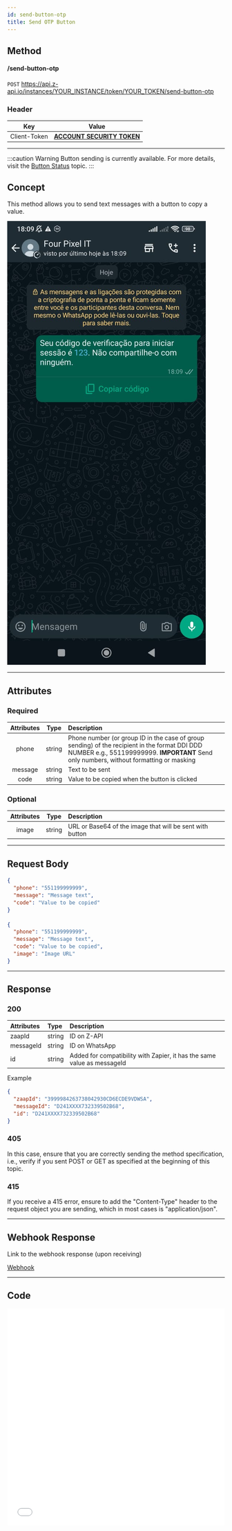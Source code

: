 ```yaml
---
id: send-button-otp
title: Send OTP Button
---
```


## Method

#### /send-button-otp

`POST` https://api.z-api.io/instances/YOUR_INSTANCE/token/YOUR_TOKEN/send-button-otp

### Header

|      Key       |            Value            |
| :------------: |     :-----------------:     |
|  Client-Token  | **[ACCOUNT SECURITY TOKEN](../security/client-token)** |
---

:::caution Warning
Button sending is currently available. For more details, visit the [Button Status](https://developer.z-api.io/en/tips/button-status) topic.
:::

## Concept

This method allows you to send text messages with a button to copy a value.

![image](../../../../../img/SendButtonOtp.jpeg)

---

## Attributes

### Required

| Attributes   | Type          | Description |
| :----------: | :-----------: | :-------- |
| phone         | string        | Phone number (or group ID in the case of group sending) of the recipient in the format DDI DDD NUMBER e.g., 551199999999. **IMPORTANT** Send only numbers, without formatting or masking |
| message       | string        | Text to be sent  |
| code          | string        | Value to be copied when the button is clicked  |


### Optional
| Attributes  | Type          | Description |
| :----------:| :-----------: | :-------- |
| image       | string        | URL or Base64 of the image that will be sent with button |

---

## Request Body

```json
{
  "phone": "551199999999",
  "message": "Message text",
  "code": "Value to be copied"
}

{
  "phone": "551199999999",
  "message": "Message text",
  "code": "Value to be copied",
  "image": "Image URL"
}
```

---

## Response

### 200

| Attributes | Type   | Description      |
| :--------- | :----- | :--------------- |
| zaapId     | string | ID on Z-API      |
| messageId  | string | ID on WhatsApp   |
| id         | string | Added for compatibility with Zapier, it has the same value as messageId |

Example

```json
{
  "zaapId": "3999984263738042930CD6ECDE9VDWSA",
  "messageId": "D241XXXX732339502B68",
  "id": "D241XXXX732339502B68"
}
```

### 405

In this case, ensure that you are correctly sending the method specification, i.e., verify if you sent POST or GET as specified at the beginning of this topic.

### 415

If you receive a 415 error, ensure to add the "Content-Type" header to the request object you are sending, which in most cases is "application/json".

---

## Webhook Response

Link to the webhook response (upon receiving)

[Webhook](../webhooks/on-message-received#template-otp-button-return-example)

---

## Code

<iframe src="//api.apiembed.com/?source=https://raw.githubusercontent.com/Z-API/z-api-docs/main/json-examples/send-button-otp.json&targets=all" frameborder="0" scrolling="no" width="100%" height="500px" seamless></iframe>
